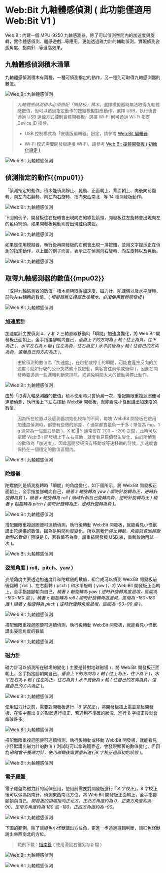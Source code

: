 # Web:Bit 九軸體感偵測 ( 此功能僅適用 Web:Bit V1 )

Web:Bit 內建一個 MPU-9250 九軸感測器，除了可以偵測空間內的加速度與旋轉，實作體感偵測、體感遊戲...等應用，更能透過磁力計的輔助偵測，實現偵測姿態角度、指南針...等進階效果。

## 九軸體感偵測積木清單

九軸體感偵測積木有兩種，一種可偵測指定的動作，另一種則可取得九軸感測器的數值。

![Web:Bit 九軸體感偵測](../../../../media/zh-tw/education/board/mpu9250-01.jpg)

> *九軸體感偵測積木必須搭配「開發板」積木*，選擇模擬器時無法取得九軸體感數值，但可以透過指定動作的按鈕模擬對應動作，選擇 USB，執行後會透過 USB 連線方式控制實體開發板，選擇 Wi-Fi 則可透過 Wi-Fi 指定 Device ID 操控。
>
> - USB 控制模式為「安裝版編輯器」限定，請參考 [Web:Bit 編輯器](../index.html#software)
>
> - Wi-Fi 模式需要開發板連接 Wi-Fi，請參考 [Web:Bit 硬體開發板 ( 初始化設定 )](../info/setup.html)

![Web:Bit 九軸體感偵測](../../../../media/zh-tw/education/board/mpu9250-02.jpg)

## 偵測指定的動作{{mpu01}}

「偵測指定的動作」積木能偵測靜止、晃動、正面朝上、背面朝上、向後向前翻轉、向左向右翻轉、向左向右旋轉、指向東西南北...等 14 種開發板動作。

![Web:Bit 九軸體感偵測](../../../../media/zh-tw/education/board/mpu9250-03.jpg)

下圖的例子，開發板往右旋轉會出現向右的綠色箭頭，開發板往左旋轉會出現向左的藍色箭頭，如果開發板晃動則會出現紅色笑臉。

![Web:Bit 九軸體感偵測](../../../../media/zh-tw/education/board/mpu9250-04.jpg)

如果是使用模擬器，執行後再開發板的右側會出現一排按鈕，並用文字提示正在偵測的指定動作，以上圖的例子而言，表示正在偵測向右旋轉、向左旋轉以及晃動。

![Web:Bit 九軸體感偵測](../../../../media/zh-tw/education/board/mpu9250-05.jpg)

## 取得九軸感測器的數值{{mpu02}}

「取得九軸感測器的數值」積木能夠取得加速度、磁力計、陀螺儀以及水平旋轉、前後左右翻轉的數值。( *模擬器無法模擬此塊積木，必須使用實體開發板* )

![Web:Bit 九軸體感偵測](../../../../media/zh-tw/education/board/mpu9250-06.jpg)

### 加速度計

加速度計主要偵測 x、y 和 z 三軸直線移動時「瞬間」加速度變化，將 Web:Bit 開發板正面朝上，金手指接腳朝向自己，*垂直上下的方向為 z 軸 ( 往上為負，往下為正 )，水平左右為 x 軸 ( 往左為負，往右為正 ) 水平前後為 y 軸 ( 往自己的方向為負，遠離自己的方向為正 )*。

> 由於偵測的數值為「加速度」，在啟動或停止的瞬間，可能會產生反向的加速度 ( 就如行駛的公車突然煞車或啟動，乘客會往前傾或後仰 )，因此在開發時要透過一些邏輯判斷來排除，或避免瞬間太大的啟動與停止動作。

![Web:Bit 九軸體感偵測](../../../../media/zh-tw/education/board/mpu9250-07.jpg)

由於「取得九軸感測器的數值」積木使用時只會偵測一次，搭配無限重複迴圈便可連續偵測，執行後上下左右揮動 Web:Bit 開發板，就能看見小怪獸講出加速度的數值。

> 因為所在位置以及感測器初始化校準的不同，每塊 Web:Bit 開發板在啟用加速度偵測時，都會有些微的誤差，Z 通常都會是負一千多 ( 單位為 mg，1 g 通常為一個重力參數 )，X 和 Y 通常會在 200 ~ -200 之間，此時可以拿起 Web:Bit 開發板上下左右揮動，就會看見數值發生變化，由於所偵測的數值為「加速度」，因此當開發板沒有移動或等速移動的時候，加速度會保持在一個穩定的數值區間內。

![Web:Bit 九軸體感偵測](../../../../media/zh-tw/education/board/mpu9250-08.gif)

### 陀螺儀

陀螺儀則是偵測旋轉時「瞬間」的角度變化，如下圖所示，將 Web:Bit 開發板正面朝上，金手指接腳朝向自己，*繞著 z 軸旋轉為 yaw ( 順時針旋轉為正，逆時針旋轉為負 )，繞著 x 軸旋轉為 roll ( 順時針朝自己旋轉為負，逆時針旋轉為正 ) 繞著 y 軸旋轉為 pitch ( 順時針旋轉為正，逆時針旋轉為負 )*。

![Web:Bit 九軸體感偵測](../../../../media/zh-tw/education/board/mpu9250-09.jpg)

搭配無限重複迴圈便可連續偵測，執行後轉動 Web:Bit 開發板，就能看見小怪獸講出陀螺儀的數值，因為是瞬間角度變化，所以當我們*停止轉動，角度就會回歸啟動時的數值* ( 預設是 0，若數值不為零，請重插開發板 USB 線，重新啟動再試一次 )。

![Web:Bit 九軸體感偵測](../../../../media/zh-tw/education/board/mpu9250-10.gif)

### 姿態角度 ( roll、pitch、yaw )

姿態角度主要透過加速度計和陀螺儀的數值，組合成可以偵測 Web:Bit 開發板前後翻轉 ( roll )、左右翻轉 ( pitch ) 和水平旋轉 ( yaw )，將 Web:Bit 開發板正面朝上，金手指接腳朝向自己，*繞著 z 軸旋轉為 yaw ( 逆時針旋轉角度遞增，區間為 -180~180 度 )，繞著 x 軸旋轉為 roll ( 順時針旋轉角度遞減，區間為 -180~180 度 ) 繞著 y 軸旋轉為 pitch ( 逆時針旋轉角度遞增，區間為 -90~90 度 )*。

![Web:Bit 九軸體感偵測](../../../../media/zh-tw/education/board/mpu9250-17.jpg)

搭配無限重複迴圈便可連續偵測，執行後轉動 Web:Bit 開發板，就能看見小怪獸講出姿態角度的數值

![Web:Bit 九軸體感偵測](../../../../media/zh-tw/education/board/mpu9250-18.gif)

### 磁力計

磁力計可以偵測所在磁場的變化 ( 主要是針對地球磁場 )，將 Web:Bit 開發板正面朝上，金手指接腳朝向自己，*垂直上下的方向為 z 軸 ( 往上為正，往下為下 )，水平左右為 y 軸 ( 往左為正，往右為負 ) 水平前後為 x 軸 ( 往自己的方向為負，遠離自己的方向為正 )*。

![Web:Bit 九軸體感偵測](../../../../media/zh-tw/education/board/mpu9250-11.jpg)

使用磁力計之前，需要對開發板進行「*8 字校正*」，將開發板插上電並拿起開發板，在空中畫出 8 的形狀進行校正，若遇到不準確的狀況，進行 8 字校正後就會準確許多。

![Web:Bit 九軸體感偵測](../../../../media/zh-tw/education/board/mpu9250-12.jpg)

搭配無限重複迴圈便可連續偵測，執行後轉動或移動 Web:Bit 開發板，就能看見小怪獸講出磁力計的數值 ( 測試時可以拿磁鐵靠近，會發現顯著的數值變化，但因為*磁鐵會干擾磁力計，使用磁鐵後需要重新進行8 字校正還原初始狀態* )。

![Web:Bit 九軸體感偵測](../../../../media/zh-tw/education/board/mpu9250-13.gif)

### 電子羅盤

電子羅盤為磁力計的延伸應用，使用前需要對開發板進行「*8 字校正*」，8 字校正後可以做為指南針，偵測東西南北方位，將 Web:Bit 開發板正面朝上，金手指接腳朝向自己，*開發板的頂端指向正北方，正北方角度約為 0，正東方角度約為 90，正南方角度約為 180 或 -180，正西方角度約為 -90*。

![Web:Bit 九軸體感偵測](../../../../media/zh-tw/education/board/mpu9250-14.jpg)

下圖的範例，除了讓綠色小怪獸講出方位角，更進一步透過邏輯判斷，讓紅色怪獸說出東西南北的方位。

> 範例下載：[指南針](../../../../media/zh-tw/education/board/mpu9250-sample-01.json#_blank)  ( 使用滑鼠右鍵另存新檔 )

![Web:Bit 九軸體感偵測](../../../../media/zh-tw/education/board/mpu9250-16.gif)

![Web:Bit 九軸體感偵測](../../../../media/zh-tw/education/board/mpu9250-15.jpg)
